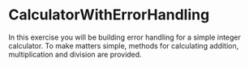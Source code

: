 # CalculatorWithErrorHandling
In this exercise you will be building error handling for a simple integer calculator. To make matters simple, methods for calculating addition, multiplication and division are provided.
